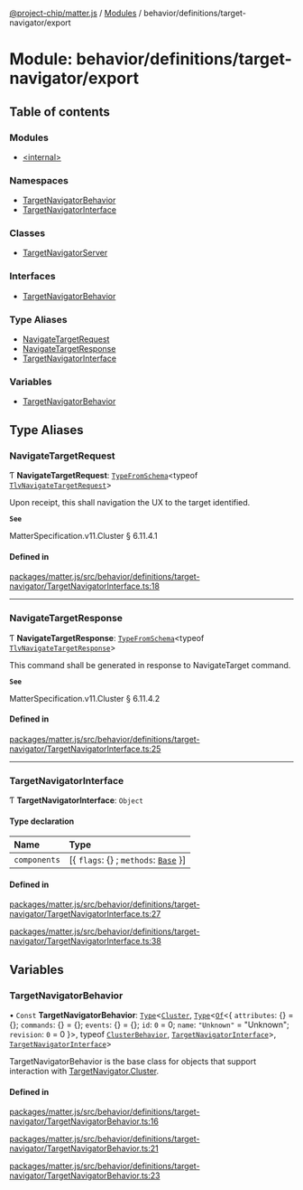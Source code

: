 [@project-chip/matter.js](../README.md) / [Modules](../modules.md) / behavior/definitions/target-navigator/export

# Module: behavior/definitions/target-navigator/export

## Table of contents

### Modules

- [\<internal\>](behavior_definitions_target_navigator_export._internal_.md)

### Namespaces

- [TargetNavigatorBehavior](behavior_definitions_target_navigator_export.TargetNavigatorBehavior.md)
- [TargetNavigatorInterface](behavior_definitions_target_navigator_export.TargetNavigatorInterface.md)

### Classes

- [TargetNavigatorServer](../classes/behavior_definitions_target_navigator_export.TargetNavigatorServer.md)

### Interfaces

- [TargetNavigatorBehavior](../interfaces/behavior_definitions_target_navigator_export.TargetNavigatorBehavior-1.md)

### Type Aliases

- [NavigateTargetRequest](behavior_definitions_target_navigator_export.md#navigatetargetrequest)
- [NavigateTargetResponse](behavior_definitions_target_navigator_export.md#navigatetargetresponse)
- [TargetNavigatorInterface](behavior_definitions_target_navigator_export.md#targetnavigatorinterface)

### Variables

- [TargetNavigatorBehavior](behavior_definitions_target_navigator_export.md#targetnavigatorbehavior)

## Type Aliases

### NavigateTargetRequest

Ƭ **NavigateTargetRequest**: [`TypeFromSchema`](tlv_export.md#typefromschema)\<typeof [`TlvNavigateTargetRequest`](cluster_export.TargetNavigator.md#tlvnavigatetargetrequest)\>

Upon receipt, this shall navigation the UX to the target identified.

**`See`**

MatterSpecification.v11.Cluster § 6.11.4.1

#### Defined in

[packages/matter.js/src/behavior/definitions/target-navigator/TargetNavigatorInterface.ts:18](https://github.com/project-chip/matter.js/blob/c0d55745d5279e16fdfaa7d2c564daa31e19c627/packages/matter.js/src/behavior/definitions/target-navigator/TargetNavigatorInterface.ts#L18)

___

### NavigateTargetResponse

Ƭ **NavigateTargetResponse**: [`TypeFromSchema`](tlv_export.md#typefromschema)\<typeof [`TlvNavigateTargetResponse`](cluster_export.TargetNavigator.md#tlvnavigatetargetresponse)\>

This command shall be generated in response to NavigateTarget command.

**`See`**

MatterSpecification.v11.Cluster § 6.11.4.2

#### Defined in

[packages/matter.js/src/behavior/definitions/target-navigator/TargetNavigatorInterface.ts:25](https://github.com/project-chip/matter.js/blob/c0d55745d5279e16fdfaa7d2c564daa31e19c627/packages/matter.js/src/behavior/definitions/target-navigator/TargetNavigatorInterface.ts#L25)

___

### TargetNavigatorInterface

Ƭ **TargetNavigatorInterface**: `Object`

#### Type declaration

| Name | Type |
| :------ | :------ |
| `components` | [\{ `flags`: {} ; `methods`: [`Base`](../interfaces/behavior_definitions_target_navigator_export.TargetNavigatorInterface.Base.md)  }] |

#### Defined in

[packages/matter.js/src/behavior/definitions/target-navigator/TargetNavigatorInterface.ts:27](https://github.com/project-chip/matter.js/blob/c0d55745d5279e16fdfaa7d2c564daa31e19c627/packages/matter.js/src/behavior/definitions/target-navigator/TargetNavigatorInterface.ts#L27)

[packages/matter.js/src/behavior/definitions/target-navigator/TargetNavigatorInterface.ts:38](https://github.com/project-chip/matter.js/blob/c0d55745d5279e16fdfaa7d2c564daa31e19c627/packages/matter.js/src/behavior/definitions/target-navigator/TargetNavigatorInterface.ts#L38)

## Variables

### TargetNavigatorBehavior

• `Const` **TargetNavigatorBehavior**: [`Type`](../interfaces/behavior_cluster_export.ClusterBehavior.Type.md)\<[`Cluster`](../interfaces/cluster_export.TargetNavigator.Cluster.md), [`Type`](../interfaces/behavior_cluster_export.ClusterBehavior.Type.md)\<[`Of`](../interfaces/cluster_export.ClusterType.Of.md)\<\{ `attributes`: {} = \{}; `commands`: {} = \{}; `events`: {} = \{}; `id`: ``0`` = 0; `name`: ``"Unknown"`` = "Unknown"; `revision`: ``0`` = 0 }\>, typeof [`ClusterBehavior`](behavior_cluster_export.ClusterBehavior.md), [`TargetNavigatorInterface`](behavior_definitions_target_navigator_export.md#targetnavigatorinterface)\>, [`TargetNavigatorInterface`](behavior_definitions_target_navigator_export.md#targetnavigatorinterface)\>

TargetNavigatorBehavior is the base class for objects that support interaction with [TargetNavigator.Cluster](cluster_export.TargetNavigator.md#cluster).

#### Defined in

[packages/matter.js/src/behavior/definitions/target-navigator/TargetNavigatorBehavior.ts:16](https://github.com/project-chip/matter.js/blob/c0d55745d5279e16fdfaa7d2c564daa31e19c627/packages/matter.js/src/behavior/definitions/target-navigator/TargetNavigatorBehavior.ts#L16)

[packages/matter.js/src/behavior/definitions/target-navigator/TargetNavigatorBehavior.ts:21](https://github.com/project-chip/matter.js/blob/c0d55745d5279e16fdfaa7d2c564daa31e19c627/packages/matter.js/src/behavior/definitions/target-navigator/TargetNavigatorBehavior.ts#L21)

[packages/matter.js/src/behavior/definitions/target-navigator/TargetNavigatorBehavior.ts:23](https://github.com/project-chip/matter.js/blob/c0d55745d5279e16fdfaa7d2c564daa31e19c627/packages/matter.js/src/behavior/definitions/target-navigator/TargetNavigatorBehavior.ts#L23)
